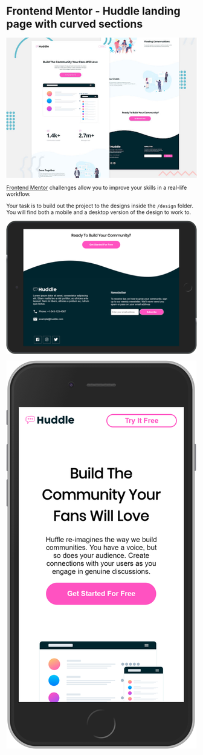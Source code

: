 # Frontend Mentor - Huddle landing page with curved sections

![Header/intro section for the Huddle landing page with curved sections](./design/desktop-preview.jpg)

[Frontend Mentor](https://www.frontendmentor.io) challenges allow you to improve your skills in a real-life workflow.

Your task is to build out the project to the designs inside the `/design` folder. You will find both a mobile and a desktop version of the design to work to. 

![iPad version](./images/iPad.png)

![iPhone version](./images/iPhone.png)

